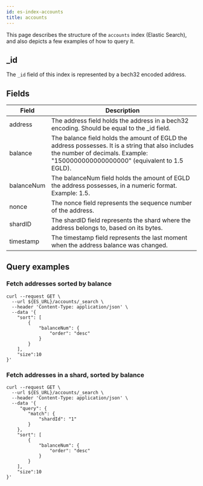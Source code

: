 ```yaml
---
id: es-index-accounts
title: accounts
---
```


[comment]: # (mx-abstract)

This page describes the structure of the `accounts` index (Elastic Search), and also depicts a few examples of how to query it.

[comment]: # (mx-context-auto)

## _id

The `_id` field of this index is represented by a bech32 encoded address.

[comment]: # (mx-context-auto)

## Fields

| Field      | Description                                                                                                                                                                          |
|------------|--------------------------------------------------------------------------------------------------------------------------------------------------------------------------------------|
| address    | The address field holds the address in a bech32 encoding. Should be equal to the _id field.                                                                                          |
| balance    | The balance field holds the amount of EGLD the address possesses. It is a string that also includes the number of decimals. Example: "1500000000000000000" (equivalent to 1.5 EGLD). |
| balanceNum | The balanceNum field holds the amount of EGLD the address possesses, in a numeric format. Example: 1.5.                                                                              |
| nonce      | The nonce field represents the sequence number of the address.                                                                                                                       |
| shardID    | The shardID field represents the shard where the address belongs to, based on its bytes.                                                                                             |
| timestamp  | The timestamp field represents the last moment when the address balance was changed.                                                                                                 |

[comment]: # (mx-context-auto)

## Query examples

[comment]: # (mx-context-auto)

### Fetch addresses sorted by balance

```
curl --request GET \
  --url ${ES_URL}/accounts/_search \
  --header 'Content-Type: application/json' \
  --data '{
    "sort": [
        {
            "balanceNum": {
                "order": "desc"
            }
        }
    ],
    "size":10
}'
```

[comment]: # (mx-context-auto)

### Fetch addresses in a shard, sorted by balance

```
curl --request GET \
  --url ${ES_URL}/accounts/_search \
  --header 'Content-Type: application/json' \
  --data '{
     "query": {
        "match": {
            "shardId": "1"
        }
    },
    "sort": [
        {
            "balanceNum": {
                "order": "desc"
            }
        }
    ],
    "size":10
}'
```
